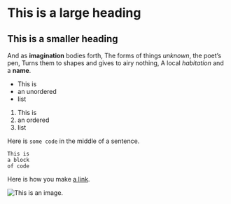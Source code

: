 # This is a large heading

## This is a smaller heading

And as **imagination** bodies forth,
The forms of things *unknown*, the poet’s pen,
Turns them to shapes and gives to airy nothing,
A local *habitation* and a **name**.

- This is
- an unordered
- list

1. This is
2. an ordered
3. list

Here is `some code` in the middle of a sentence.

```
This is
a block
of code
```

Here is how you make [a link](https://www.wikipedia.org/).

![This is an image.](http://2.bp.blogspot.com/-d6KcV7N87RI/VkJmtl7AIsI/AAAAAAAAAQc/1a3YXmpXkkg/s1600/neko___chi___by_neko_complz-d5jy2mq.gif)
